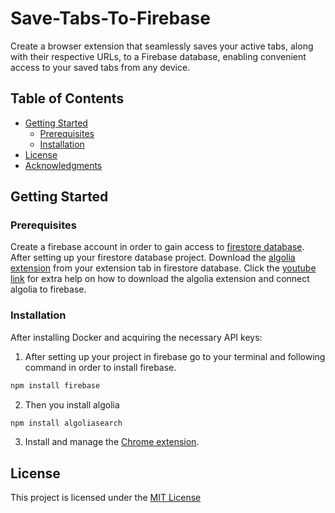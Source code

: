 # Save-Tabs-To-Firebase

Create a browser extension that seamlessly saves your active tabs, along with their respective URLs, to a Firebase database, enabling convenient access to your saved tabs from any device.

## Table of Contents

- [Getting Started](#getting-started)
  - [Prerequisites](#prerequisites)
  - [Installation](#installation)
- [License](#license)
- [Acknowledgments](#acknowledgments)

## Getting Started

### Prerequisites

Create a firebase account in order to gain access to [firestore database](https://firebase.google.com/docs/firestore/quickstart). After setting up your firestore database project. Download the [algolia extension](https://www.algolia.com/developers/firebase-search-extension/) from your extension tab in firestore database. Click the [youtube link](https://www.youtube.com/watch?v=ZNVAPpTpKpk) for extra help on how to download the algolia extension and connect algolia to firebase.

### Installation 

After installing Docker and acquiring the necessary API keys:

1. After setting up your project in firebase go to your terminal and following command in order to install firebase.
  ```bash
  npm install firebase
   ```
2. Then you install algolia 
  ```bash
  npm install algoliasearch
  ```
3. Install and manage the [Chrome extension]((https://support.google.com/chrome_webstore/answer/2664769?hl=en)).

## License

This project is licensed under the [MIT License]()
